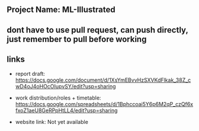 ## Project Name: ML-Illustrated

## dont have to use pull request, can push directly, just remember to pull before working

## links
- report draft: https://docs.google.com/document/d/1XsYmEBvvHzSXVKdFlkak_38Z_cwD4oJ4oHOcOIupvSY/edit?usp=sharing

- work distribution/roles + timetable: https://docs.google.com/spreadsheets/d/1Bphccoai5Y6p6M2qP_czQf6xfxoZ1aeU8GeRPpHtLL4/edit?usp=sharing

- website link: Not yet available
